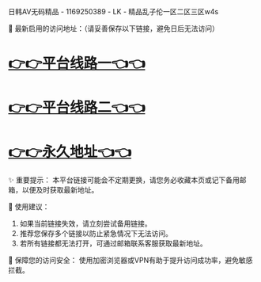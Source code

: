 日韩AV无码精品 - 1169250389 - LK - 精品乱子伦一区二区三区w4s

🌟 最新启用的访问地址：（请妥善保存以下链接，避免日后无法访问）

# [👉👉平台线路一👈👈](https://za52.run)
# [👉👉平台线路二👈👈](https://za53.run)
# [👉👉永久地址👈👈](https://za51.run)

✨ 重要提示： 本平台链接可能会不定期更换，请您务必收藏本页或记下备用邮箱，以便及时获取最新地址。

📌 使用建议：

1. 如果当前链接失效，请立刻尝试备用链接。
2. 推荐您保存多个链接以防止紧急情况下无法访问。
3. 若所有链接都无法打开，可通过邮箱联系客服获取最新地址。

🔐 保障您的访问安全： 使用加密浏览器或VPN有助于提升访问成功率，避免敏感拦截。
